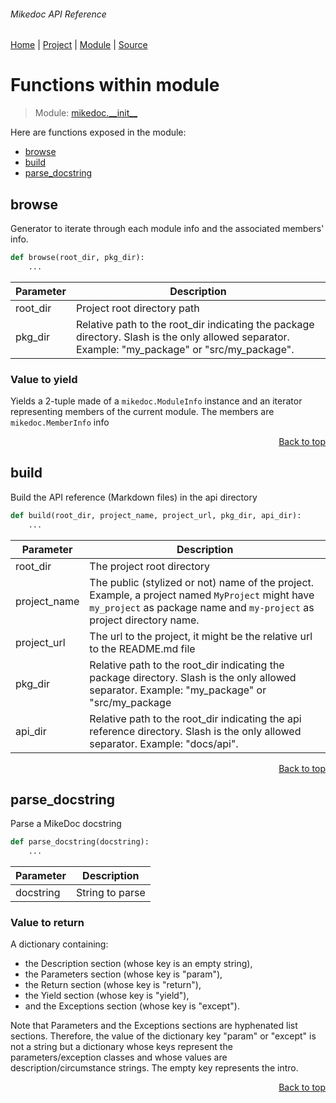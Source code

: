 ###### Mikedoc API Reference
[Home](/docs/api/README.md) | [Project](/README.md) | [Module](/docs/api/modules/mikedoc/__init__/README.md) | [Source](/mikedoc/__init__.py)

# Functions within module
> Module: [mikedoc.\_\_init\_\_](/docs/api/modules/mikedoc/__init__/README.md)

Here are functions exposed in the module:
- [browse](#browse)
- [build](#build)
- [parse\_docstring](#parse_docstring)

## browse
Generator to iterate through each module info and the associated members' info.

```python
def browse(root_dir, pkg_dir):
    ...
```

| Parameter | Description |
| --- | --- |
| root\_dir | Project root directory path |
| pkg\_dir | Relative path to the root_dir indicating the package directory. Slash is the only allowed separator. Example: "my_package" or "src/my_package". |

### Value to yield
Yields a 2-tuple made of a `mikedoc.ModuleInfo` instance and an iterator representing
members of the current module. The members are `mikedoc.MemberInfo` info

<p align="right"><a href="#mikedoc-api-reference">Back to top</a></p>

## build
Build the API reference (Markdown files) in the api directory

```python
def build(root_dir, project_name, project_url, pkg_dir, api_dir):
    ...
```

| Parameter | Description |
| --- | --- |
| root\_dir | The project root directory |
| project\_name | The public (stylized or not) name of the project. Example, a project named `MyProject` might have `my_project` as package name and `my-project` as project directory name. |
| project\_url | The url to the project, it might be the relative url to the README.md file |
| pkg\_dir | Relative path to the root_dir indicating the package directory. Slash is the only allowed separator. Example: "my_package" or "src/my_package |
| api\_dir | Relative path to the root_dir indicating the api reference directory. Slash is the only allowed separator. Example: "docs/api". |

<p align="right"><a href="#mikedoc-api-reference">Back to top</a></p>

## parse\_docstring
Parse a MikeDoc docstring

```python
def parse_docstring(docstring):
    ...
```

| Parameter | Description |
| --- | --- |
| docstring | String to parse |

### Value to return
A dictionary containing:
- the Description section (whose key is an empty string),
- the Parameters section (whose key is "param"),
- the Return section (whose key is "return"),
- the Yield section (whose key is "yield"),
- and the Exceptions section (whose key is "except").

Note that Parameters and the Exceptions sections are hyphenated list sections.
Therefore, the value of the dictionary key "param" or "except" is not a string
but a dictionary whose keys represent the parameters/exception classes and whose
values are description/circumstance strings. The empty key represents the intro.

<p align="right"><a href="#mikedoc-api-reference">Back to top</a></p>
